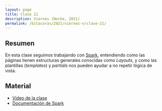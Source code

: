```yaml
---
layout: page
title: Clase 21
description: Viernes (Noche, 2021)
permalink: /bitacoras/2021/viernes-n/clase-21/
---
```




## Resumen

En esta clase seguimos trabajando con [Spark](http://sparkjava.com/), entendiendo como las páginas tienen estructuras generales conocidas como _Layouts_, y como las plantillas  (_templates_) y _partials_ nos pueden ayudar a no repetir lógica de vista.

## Material

- [Video de la clase](https://us02web.zoom.us/rec/share/7orLmpwRyhFb9wT611mvZvcbWP-elpKY8axn_ENlCBDeudYwIIATPDZo3lLqYX4.OjTHQE3jKub5jBTk?startTime=1603490794000)
- [Documentación de Spark](http://sparkjava.com/documentation)


